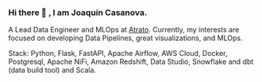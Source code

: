 ### Hi there 👋 , I am Joaquín Casanova.

A Lead Data Engineer and MLOps at [Atrato](https://www.atratopago.com/). Currently, my interests are focused on developing Data Pipelines, great visualizations, and MLOps. 


Stack: Python, Flask, FastAPI, Apache Airflow, AWS Cloud, Docker, Postgresql, Apache NiFi, Amazon Redshift, Data Studio, Snowflake and dbt (data build tool) and Scala.
  
